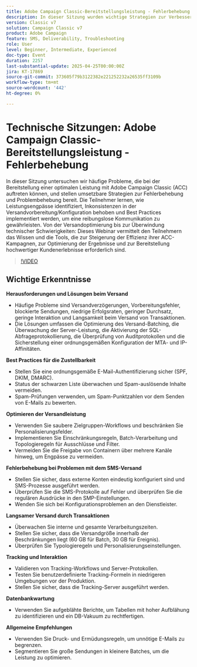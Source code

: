 ```yaml
---
title: Adobe Campaign Classic-Bereitstellungsleistung - Fehlerbehebung
description: In dieser Sitzung wurden wichtige Strategien zur Verbesserung der E-Mail- und SMS-Versandleistung mit Adobe Campaign behandelt. Sie löste häufig auftretende Probleme wie Bereitstellungsverzögerungen, geringen Durchsatz und langsame Transaktionen und bietet Lösungen wie Batch-Optimierung, SQL-Protokollierung und Server-Leistungsüberwachung. Zu den Best Practices für die Zustellbarkeit gehörten die ordnungsgemäße E-Mail-Authentifizierung (SPF, DKIM, DMARC), die Überwachung auf schwarzen Listen und Spam-Prüfungen. Um die Leistung zu verbessern, haben Experten saubere Workflows, Einschränkungsregeln und das Vermeiden von freigegebenen Containern empfohlen. Tipps zum SMS-Versand mit Fokus auf die ordnungsgemäße Einrichtung externer Konten und Protokollanalyse. Die Sitzung konzentrierte sich auch auf die Tracking-Validierung, die Datenbankwartung mithilfe von aufgeblähten Berichten und die Anwendung von Druck-/Ermüdungsregeln zur Steigerung der Interaktion. Eine Sitzungsaufzeichnung wird per E-Mail freigegeben und auf der Adobe Experience Site veröffentlicht.
version: Classic v7
solution: Campaign Classic v7
product: Adobe Campaign
feature: SMS, Deliverability, Troubleshooting
role: User
level: Beginner, Intermediate, Experienced
doc-type: Event
duration: 2257
last-substantial-update: 2025-04-25T00:00:00Z
jira: KT-17869
source-git-commit: 373605f79b3122382e221252232a26535ff3109b
workflow-type: tm+mt
source-wordcount: '442'
ht-degree: 0%

---
```



# Technische Sitzungen: Adobe Campaign Classic-Bereitstellungsleistung - Fehlerbehebung

In dieser Sitzung untersuchen wir häufige Probleme, die bei der Bereitstellung einer optimalen Leistung mit Adobe Campaign Classic (ACC) auftreten können, und stellen umsetzbare Strategien zur Fehlerbehebung und Problembehebung bereit. Die Teilnehmer lernen, wie Leistungsengpässe identifiziert, Inkonsistenzen in der Versandvorbereitung/Konfiguration behoben und Best Practices implementiert werden, um eine reibungslose Kommunikation zu gewährleisten. Von der Versandoptimierung bis zur Überwindung technischer Schwierigkeiten: Dieses Webinar vermittelt den Teilnehmern das Wissen und die Tools, die zur Steigerung der Effizienz ihrer ACC-Kampagnen, zur Optimierung der Ergebnisse und zur Bereitstellung hochwertiger Kundenerlebnisse erforderlich sind.

>[!VIDEO](https://video.tv.adobe.com/v/3457826/?learn=on&enablevpops)

## Wichtige Erkenntnisse

**Herausforderungen und Lösungen beim Versand**

* Häufige Probleme sind Versandverzögerungen, Vorbereitungsfehler, blockierte Sendungen, niedrige Erfolgsraten, geringer Durchsatz, geringe Interaktion und Langsamkeit beim Versand von Transaktionen.
* Die Lösungen umfassen die Optimierung des Versand-Batching, die Überwachung der Server-Leistung, die Aktivierung der SQL-Abfrageprotokollierung, die Überprüfung von Auditprotokollen und die Sicherstellung einer ordnungsgemäßen Konfiguration der MTA- und IP-Affinitäten.

**Best Practices für die Zustellbarkeit**

* Stellen Sie eine ordnungsgemäße E-Mail-Authentifizierung sicher (SPF, DKIM, DMARC).
* Status der schwarzen Liste überwachen und Spam-auslösende Inhalte vermeiden.
* Spam-Prüfungen verwenden, um Spam-Punktzahlen vor dem Senden von E-Mails zu bewerten.

**Optimieren der Versandleistung**

* Verwenden Sie saubere Zielgruppen-Workflows und beschränken Sie Personalisierungsfelder.
* Implementieren Sie Einschränkungsregeln, Batch-Verarbeitung und Topologieregeln für Ausschlüsse und Filter.
* Vermeiden Sie die Freigabe von Containern über mehrere Kanäle hinweg, um Engpässe zu vermeiden.

**Fehlerbehebung bei Problemen mit dem SMS-Versand**

* Stellen Sie sicher, dass externe Konten eindeutig konfiguriert sind und SMS-Prozesse ausgeführt werden.
* Überprüfen Sie die SMS-Protokolle auf Fehler und überprüfen Sie die regulären Ausdrücke in den SMP-Einstellungen.
* Wenden Sie sich bei Konfigurationsproblemen an den Dienstleister.

**Langsamer Versand durch Transaktionen**

* Überwachen Sie interne und gesamte Verarbeitungszeiten.
* Stellen Sie sicher, dass die Versandgröße innerhalb der Beschränkungen liegt (60 GB für Batch, 30 GB für Ereignis).
* Überprüfen Sie Typologieregeln und Personalisierungseinstellungen.

**Tracking und Interaktion**

* Validieren von Tracking-Workflows und Server-Protokollen.
* Testen Sie benutzerdefinierte Tracking-Formeln in niedrigeren Umgebungen vor der Produktion.
* Stellen Sie sicher, dass die Tracking-Server ausgeführt werden.

**Datenbankwartung**

* Verwenden Sie aufgeblähte Berichte, um Tabellen mit hoher Aufblähung zu identifizieren und ein DB-Vakuum zu rechtfertigen.

**Allgemeine Empfehlungen**

* Verwenden Sie Druck- und Ermüdungsregeln, um unnötige E-Mails zu begrenzen.
* Segmentieren Sie große Sendungen in kleinere Batches, um die Leistung zu optimieren.